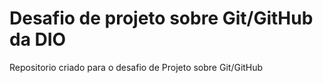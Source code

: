 # Desafio de projeto sobre Git/GitHub da DIO
Repositorio criado para o desafio de Projeto sobre Git/GitHub
